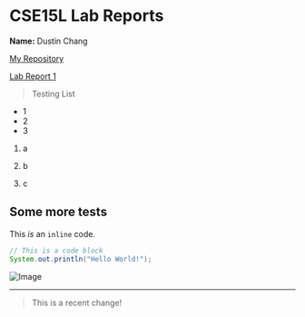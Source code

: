 # CSE15L Lab Reports
**Name:** Dustin Chang

[My Repository](https://github.com/dfchang149/cse15l-lab-reports)

[Lab Report 1](https://dfchang149.github.io/cse15l-lab-reports/lab-report-1-week-2.html)

> Testing List

* 1
* 2
* 3


1) a

2) b

3) c

## Some more tests

This *is* an `inline` code.

```Java
// This is a code block
System.out.println("Hello World!");
```

![Image](https://image.chitra.live/api/v1/wps/cfbae39/c170971a-89d8-4075-9007-72c0bb5f5013/4/java-580x358.png)

---

>This is a recent change!